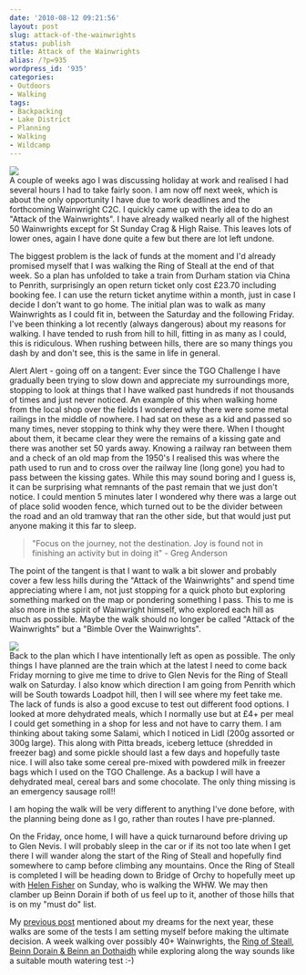 ```yaml
---
date: '2010-08-12 09:21:56'
layout: post
slug: attack-of-the-wainwrights
status: publish
title: Attack of the Wainwrights
alias: /?p=935
wordpress_id: '935'
categories:
- Outdoors
- Walking
tags:
- Backpacking
- Lake District
- Planning
- Walking
- Wildcamp
---
```


[![](http://lh3.ggpht.com/_mwiBNuCX3e4/RPrzr3cFABI/AAAAAAAAARQ/RdRN6KtrWtU/s400/High%20Street%2007-07-06%20036.jpg)](http://picasaweb.google.com/lh/photo/fxmbnZwMj4q8LownLRuCRw?feat=embedwebsite)  
A couple of weeks ago I was discussing holiday at work and realised I had several hours I had to take fairly soon. I am now off next week, which is about the only opportunity I have due to work deadlines and the forthcoming Wainwright C2C. I quickly came up with the idea to do an "Attack of the Wainwrights". I have already walked nearly all of the highest 50 Wainwrights except for St Sunday Crag & High Raise. This leaves lots of lower ones, again I have done quite a few but there are lot left undone.  
  <!-- more -->
The biggest problem is the lack of funds at the moment and I'd already promised myself that I was walking the Ring of Steall at the end of that week. So a plan has unfolded to take a train from Durham station via China to Penrith, surprisingly an open return ticket only cost £23.70 including booking fee. I can use the return ticket anytime within a month, just in case I decide I don't want to go home. The initial plan was to walk as many Wainwrights as I could fit in, between the Saturday and the following Friday. I've been thinking a lot recently (always dangerous) about my reasons for walking. I have tended to rush from hill to hill, fitting in as many as I could, this is ridiculous. When rushing between hills, there are so many things you dash by and don't see, this is the same in life in general.  

Alert Alert - going off on a tangent: Ever since the TGO Challenge I have gradually been trying to slow down and appreciate my surroundings more, stopping to look at things that I have walked past hundreds if not thousands of times and just never noticed. An example of this when walking home from the local shop over the fields I wondered why there were some metal railings in the middle of nowhere. I had sat on these as a kid and passed so many times, never stopping to think why they were there. When I thought about them, it became clear they were the remains of a kissing gate and there was another set 50 yards away. Knowing a railway ran between them and a check of an old map from the 1950's I realised this was where the path used to run and to cross over the railway line (long gone) you had to pass between the kissing gates. While this may sound boring and I guess is, it can be surprising what remnants of the past remain that we just don't notice. I could mention 5 minutes later I wondered why there was a large out of place solid wooden fence, which turned out to be the divider between the road and an old tramway that ran the other side, but that would just put anyone making it this far to sleep.  

> "Focus on the journey, not the destination. Joy is found not in finishing an activity but in doing it" - Greg Anderson  

The point of the tangent is that I want to walk a bit slower and probably cover a few less hills during the "Attack of the Wainwrights" and spend time appreciating where I am, not just stopping for a quick photo but exploring something marked on the map or pondering something I pass. This to me is also more in the spirit of Wainwright himself, who explored each hill as much as possible. Maybe the walk should no longer be called "Attack of the Wainwrights" but a "Bimble Over the Wainwrights".  

[![](http://lh6.ggpht.com/_mwiBNuCX3e4/RNuaL1u3ABI/AAAAAAAAABs/Q0_cdktZAmI/s400/Crinkle%20Crags%2009-08-06%20013.jpg)](http://picasaweb.google.com/lh/photo/IQakuuq72-HSFSxtsSntxg?feat=embedwebsite)  
Back to the plan which I have intentionally left as open as possible. The only things I have planned are the train which at the latest I need to come back Friday morning to give me time to drive to Glen Nevis for the Ring of Steall walk on Saturday. I also know which direction I am going from Penrith which will be South towards Loadpot hill, then I will see where my feet take me. The lack of funds is also a good excuse to test out different food options. I looked at more dehydrated meals, which I normally use but at £4+ per meal I could get something in a shop for less and not have to carry them. I am thinking about taking some Salami, which I noticed in Lidl (200g assorted or 300g large). This along with Pitta breads, iceberg lettuce (shredded in freezer bag) and some pickle should last a few days and hopefully taste nice. I will also take some cereal pre-mixed with powdered milk in freezer bags which I used on the TGO Challenge. As a backup I will have a dehydrated meal, cereal bars and some chocolate. The only thing missing is an emergency sausage roll!!  
  
I am hoping the walk will be very different to anything I've done before, with the planning being done as I go, rather than routes I have pre-planned.  

On the Friday, once home, I will have a quick turnaround before driving up to Glen Nevis. I will probably sleep in the car or if its not too late when I get there I will wander along the start of the Ring of Steall and hopefully find somewhere to camp before climbing any mountains. Once the Ring of Steall is completed I will be heading down to Bridge of Orchy to hopefully meet up with [Helen Fisher](http://helenswonderings.blogspot.com) on Sunday, who is walking the WHW. We may then clamber up Beinn Dorain if both of us feel up to it, another of those hills that is on my "must do" list.  

My [previous post](http://www.stevenhorner.com/?p=920) mentioned about my dreams for the next year, these walks are some of the tests I am setting myself before making the ultimate decision. A week walking over possibly 40+ Wainwrights, the [Ring of Steall](http://www.walkhighlands.co.uk/fortwilliam/ringofsteall.shtml), [Beinn Dorain & Beinn an Dothaidh](http://www.walkhighlands.co.uk/argyll/beinn-dorain.shtml) while exploring along the way sounds like a suitable mouth watering test :-)
